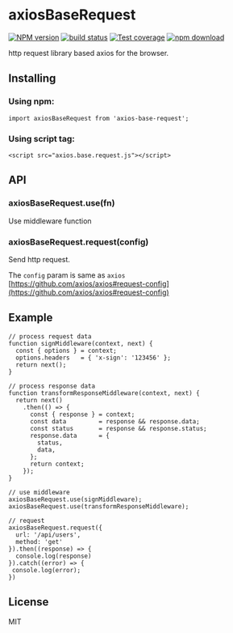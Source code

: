 # axiosBaseRequest


[![NPM version][npm-image]][npm-url]
[![build status][travis-image]][travis-url]
[![Test coverage][codecov-image]][codecov-url]
[![npm download][download-image]][download-url]

[npm-image]: https://img.shields.io/npm/v/axios-base-request.svg?style=flat-square
[npm-url]: https://npmjs.org/package/axios-base-request
[travis-image]: https://img.shields.io/travis/bingdian/axios-base-request.svg?style=flat-square
[travis-url]: https://app.travis-ci.com/bingdian/axios-base-request
[codecov-image]: https://img.shields.io/codecov/c/github/bingdian/axios-base-request.svg?style=flat-square
[codecov-url]: https://codecov.io/github/bingdian/axios-base-request?branch=master
[download-image]: https://img.shields.io/npm/dm/axios-base-request.svg?style=flat-square
[download-url]: https://npmjs.org/package/axios-base-request

http request library based axios for the browser.

## Installing

### Using npm:

    import axiosBaseRequest from 'axios-base-request';

### Using script tag:

    <script src="axios.base.request.js"></script>

## API

### axiosBaseRequest.use(fn)

Use middleware function

### axiosBaseRequest.request(config)

Send http request.

The `config` param is same
as `axios` [https://github.com/axios/axios#request-config](https://github.com/axios/axios#request-config)

## Example

	// process request data
	function signMiddleware(context, next) {
      const { options } = context;
      options.headers   = { 'x-sign': '123456' };
      return next();
    }
    
    // process response data
    function transformResponseMiddleware(context, next) {
      return next()
        .then(() => {
          const { response } = context;
          const data         = response && response.data;
          const status       = response && response.status;
          response.data      = {
            status,
            data,
          };
          return context;
        });
    }

	// use middleware
	axiosBaseRequest.use(signMiddleware);
	axiosBaseRequest.use(transformResponseMiddleware);
	
	// request
	axiosBaseRequest.request({
	  url: '/api/users',
	  method: 'get'
	}).then((response) => {
	  console.log(response)
	}).catch((error) => {
	 console.log(error);
	})

## License

MIT
